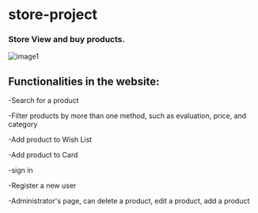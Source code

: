# store-project



### Store View and buy products.


![image1](https://user-images.githubusercontent.com/70335592/141263649-49e7007a-fec6-4062-8a0e-5303cc51b0ff.png)



## Functionalities in the website:
-Search for a product

-Filter products by more than one method, such as evaluation, price, and category

-Add product to Wish List

-Add product to Card

-sign in

-Register a new user

-Administrator's page, can delete a product, edit a product, add a product

